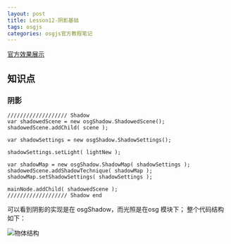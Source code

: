 ```yaml
---
layout: post
title: Lesson12-阴影基础
tags: osgjs
categories: osgjs官方教程笔记
---
```

[官方效果展示](http://codepen.io/osgjs/pen/qEmxov)


## 知识点

### 阴影

```
/////////////////// Shadow
var shadowedScene = new osgShadow.ShadowedScene();
shadowedScene.addChild( scene );

var shadowSettings = new osgShadow.ShadowSettings();

shadowSettings.setLight( lightNew );

var shadowMap = new osgShadow.ShadowMap( shadowSettings );
shadowedScene.addShadowTechnique( shadowMap );
shadowMap.setShadowSettings( shadowSettings );

mainNode.addChild( shadowedScene );
/////////////////// Shadow end
```
可以看到阴影的实现是在 osgShadow，而光照是在osg 模块下；
整个代码结构如下：

![物体结构](http://oa1dh8fyl.bkt.clouddn.com/osg-Lesson12.jpg)

